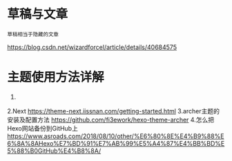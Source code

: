 # 草稿与文章
	草稿相当于隐藏的文章
https://blog.csdn.net/wizardforcel/article/details/40684575

# 主题使用方法详解
1.
2.Next
https://theme-next.iissnan.com/getting-started.html
3.archer主题的安装及配置方法
https://github.com/fi3ework/hexo-theme-archer
4.怎么把Hexo网站备份到GitHub上
https://www.asroads.com/2018/08/10/other/%E6%80%8E%E4%B9%88%E6%8A%8AHexo%E7%BD%91%E7%AB%99%E5%A4%87%E4%BB%BD%E5%88%B0GitHub%E4%B8%8A/
